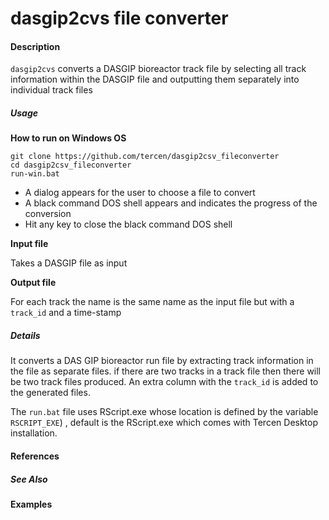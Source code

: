 # dasgip2cvs file converter

#### Description
`dasgip2cvs` converts a DASGIP bioreactor track file by selecting all track information within the DASGIP file and outputting them separately into individual track files

##### Usage

__How to run on Windows OS__
```
git clone https://github.com/tercen/dasgip2csv_fileconverter
cd dasgip2csv_fileconverter
run-win.bat
```

* A dialog appears for the user to choose a file to convert
* A black command DOS shell appears and indicates the progress of the conversion
* Hit any key to close the black command DOS shell


__Input file__

Takes a DASGIP file as input

__Output file__

For each track the name is the same name as the input file but with a `track_id` and a time-stamp


##### Details

It converts a DAS GIP bioreactor run file by extracting track information in the file as separate files. if there are two tracks in a track file then there will be two track files produced. An extra column with the `track_id` is added to the generated files.

The `run.bat` file uses RScript.exe whose location is defined by the variable `RSCRIPT_EXE`) , default is the RScript.exe which comes with Tercen Desktop installation.


#### References

##### See Also

#### Examples
